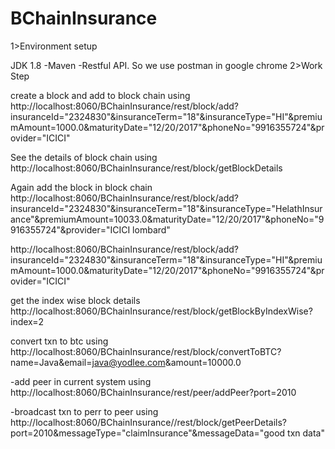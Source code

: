 # BChainInsurance

1>Environment setup

JDK 1.8
-Maven
-Restful API. So we use postman in google chrome
2>Work Step

create a block and add to block chain using http://localhost:8060/BChainInsurance/rest/block/add?insuranceId="2324830"&insuranceTerm="18"&insuranceType="HI"&premiumAmount=1000.0&maturityDate="12/20/2017"&phoneNo="9916355724"&provider="ICICI"

See the details of block chain using http://localhost:8060/BChainInsurance/rest/block/getBlockDetails

Again add the block in block chain
http://localhost:8060/BChainInsurance/rest/block/add?insuranceId="2324830"&insuranceTerm="18"&insuranceType="HelathInsurance"&premiumAmount=10033.0&maturityDate="12/20/2017"&phoneNo="9916355724"&provider="ICICI lombard"

http://localhost:8060/BChainInsurance/rest/block/add?insuranceId="2324830"&insuranceTerm="18"&insuranceType="HI"&premiumAmount=1000.0&maturityDate="12/20/2017"&phoneNo="9916355724"&provider="ICICI"

get the index wise block details http://localhost:8060/BChainInsurance/rest/block/getBlockByIndexWise?index=2

convert txn to btc using http://localhost:8060/BChainInsurance/rest/block/convertToBTC?name=Java&email=java@yodlee.com&amount=10000.0

-add peer in current system using http://localhost:8060/BChainInsurance/rest/peer/addPeer?port=2010

-broadcast txn to perr to peer using http://localhost:8060/BChainInsurance//rest/block/getPeerDetails?port=2010&messageType="claimInsurance"&messageData="good txn data"
